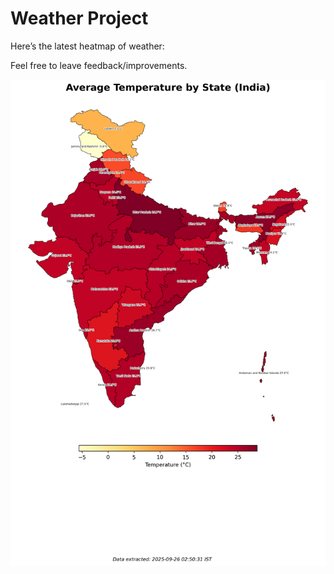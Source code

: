 # Weather Project

Here’s the latest heatmap of weather:

Feel free to leave feedback/improvements.

![India Heatmap](docs/assets/india_heatmap.png?v=D5B221)
